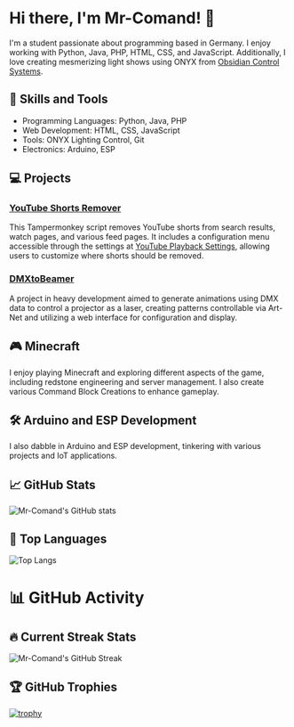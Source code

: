 # Hi there, I'm Mr-Comand! 👋

I'm a student passionate about programming based in Germany. I enjoy working with Python, Java, PHP, HTML, CSS, and JavaScript. Additionally, I love creating mesmerizing light shows using ONYX from [Obsidian Control Systems](https://obsidiancontrol.com/).

## 🚀 Skills and Tools
- Programming Languages: Python, Java, PHP
- Web Development: HTML, CSS, JavaScript
- Tools: ONYX Lighting Control, Git
- Electronics: Arduino, ESP

## 💻 Projects

### [YouTube Shorts Remover](https://github.com/Mr-Comand/youtube-shorts-remover-tampermonkey)
This Tampermonkey script removes YouTube shorts from search results, watch pages, and various feed pages. It includes a configuration menu accessible through the settings at [YouTube Playback Settings](https://www.youtube.com/account_playback), allowing users to customize where shorts should be removed.

### [DMXtoBeamer](https://github.com/Mr-Comand/DMXtoBeamer)
A project in heavy development aimed to generate animations using DMX data to control a projector as a laser, creating patterns controllable via Art-Net and utilizing a web interface for configuration and display.

## 🎮 Minecraft
I enjoy playing Minecraft and exploring different aspects of the game, including redstone engineering and server management. I also create various Command Block Creations to enhance gameplay.

## 🛠️ Arduino and ESP Development
I also dabble in Arduino and ESP development, tinkering with various projects and IoT applications.

## 📈 GitHub Stats

![Mr-Comand's GitHub stats](https://github-readme-stats.vercel.app/api?username=mr-comand&show_icons=true&theme=radical)

## 🌟 Top Languages

![Top Langs](https://github-readme-stats.vercel.app/api/top-langs/?username=mr-comand&layout=compact)

# 📊 GitHub Activity

## 🔥 Current Streak Stats

![Mr-Comand's GitHub Streak](https://streak-stats.demolab.com/?user=mr-comand&theme=black-ice)

## 🏆 GitHub Trophies

[![trophy](https://github-profile-trophy.vercel.app/?username=mr-comand&theme=onedark)](https://github.com/ryo-ma/github-profile-trophy)
